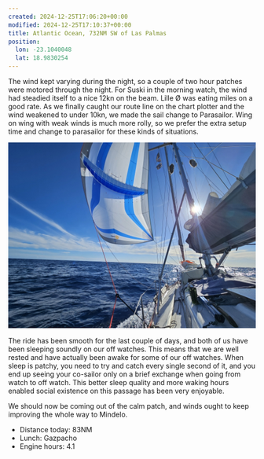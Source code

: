 ```yaml
---
created: 2024-12-25T17:06:20+00:00
modified: 2024-12-25T17:10:37+00:00
title: Atlantic Ocean, 732NM SW of Las Palmas
position:
  lon: -23.1040048
  lat: 18.9830254
---
```


The wind kept varying during the night, so a couple of two hour patches were motored through the night. For Suski in the morning watch, the wind had steadied itself to a nice 12kn on the  beam. Lille Ø was eating miles on a good rate. As we finally caught our route line on the chart plotter and the wind weakened to under 10kn, we made the sail change to Parasailor. Wing on wing with weak winds is much more rolly, so we prefer the extra setup time and change to parasailor for these kinds of situations.

![Image](../2024/61d4806e7570b021d67e962ca1abfe89.jpg) 

The ride has been smooth for the last couple of days, and both of us have been sleeping soundly on our off watches. This means that we are well rested and have actually been awake for some of our off watches. When sleep is patchy, you need to try and catch every single second of it, and you end up seeing your co-sailor only on a brief exchange when going from watch to off watch. This better sleep quality and more waking hours enabled social existence on this passage has been very enjoyable.

We should now be coming out of the calm patch, and winds ought to keep improving the whole way to Mindelo.

* Distance today: 83NM
* Lunch: Gazpacho
* Engine hours: 4.1
